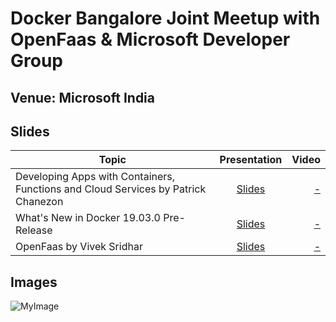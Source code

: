 # Docker Bangalore Joint Meetup with OpenFaas & Microsoft Developer Group

## Venue: Microsoft India

## Slides


| Topic        | Presentation          | Video  |
| ------------- |:-------------:| -----:|
| Developing Apps with Containers, Functions and Cloud Services by Patrick Chanezon| [Slides](https://www.slideshare.net/chanezon/gids-2019-developing-apps-with-containers-functions-and-cloud-services) | [ - ]() |
| What's New in Docker 19.03.0 Pre-Release| [Slides](https://www.slideshare.net/ajeetraina/whats-new-in-docker-19030-prerelease)| [ - ]()| 
| OpenFaas by Vivek Sridhar |[Slides]()| [ - ]() | 



## Images

![MyImage](https://github.com/collabnix/dockerbangalore/blob/master/slides/2018-01-19-JointMeetup-Dockercon-Kubecon-Updates/images/600_477936479.jpeg)
